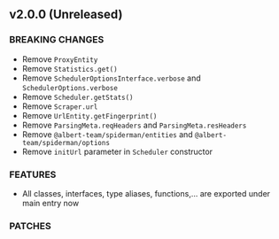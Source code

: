 ## v2.0.0 (Unreleased)

### BREAKING CHANGES

- Remove `ProxyEntity`
- Remove `Statistics.get()`
- Remove `SchedulerOptionsInterface.verbose` and `SchedulerOptions.verbose`
- Remove `Scheduler.getStats()`
- Remove `Scraper.url`
- Remove `UrlEntity.getFingerprint()`
- Remove `ParsingMeta.reqHeaders` and `ParsingMeta.resHeaders`
- Remove `@albert-team/spiderman/entities` and `@albert-team/spiderman/options`
- Remove `initUrl` parameter in `Scheduler` constructor

### FEATURES

- All classes, interfaces, type aliases, functions,... are exported under main entry now

### PATCHES
